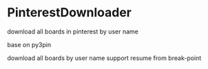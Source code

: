 # PinterestDownloader
download all boards in pinterest by user name

base on py3pin

download all boards by user name
support resume from break-point
